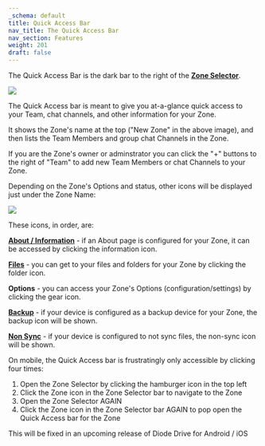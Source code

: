 ```yaml
---
_schema: default
title: Quick Access Bar
nav_title: The Quick Access Bar
nav_section: Features
weight: 201
draft: false
---
```

The Quick Access Bar is the dark bar to the right of the <a href="https://support.diode.io/article/uqvi7h7yye" target="_blank" rel="noopener"><strong>Zone Selector</strong></a>.

![](/uploads/image-10.png)

The Quick Access bar is meant to give you at-a-glance quick access to your Team, chat channels, and other information for your Zone.

It shows the Zone's name at the top ("New Zone" in the above image), and then lists the Team Members and group chat Channels in the Zone.

If you are the Zone's owner or adminstrator you can click the "+" buttons to the right of "Team" to add new Team Members or chat Channels to your Zone.

Depending on the Zone's Options and status, other icons will be displayed just under the Zone Name:

![](/uploads/image-12.png)

These icons, in order, are:

<a href="https://support.diode.io/article/3wu19hhldc" target="_blank" rel="noopener"><strong>About / Information</strong></a> - if an About page is configured for your Zone, it can be accessed by clicking the information icon.

<a href="https://support.diode.io/article/vmz8jlp62d" target="_blank" rel="noopener"><strong>Files</strong></a> - you can get to your files and folders for your Zone by clicking the folder icon.

**Options** - you can access your Zone's Options (configuration/settings) by clicking the gear icon.

<a href="https://support.diode.io/article/x859ax5avc" target="_blank" rel="noopener"><strong>Backup</strong></a> - if your device is configured as a backup device for your Zone, the backup icon will be shown.

<a href="https://support.diode.io/article/e90ihyvxq6" target="_blank" rel="noopener"><strong>Non Sync</strong></a> - if your device is configured to not sync files, the non-sync icon will be shown.

On mobile, the Quick Access bar is frustratingly only accessible by clicking four times:

1. Open the Zone Selector by clicking the hamburger icon in the top left
2. Click the Zone icon in the Zone Selector bar to navigate to the Zone
3. Open the Zone Selector AGAIN
4. Click the Zone icon in the Zone Selector bar AGAIN to pop open the Quick Access bar for the Zone

This will be fixed in an upcoming release of Diode Drive for Android / iOS